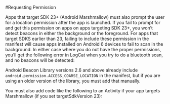 #Requesting Permission

Apps that target SDK 23+ (Android Marshmallow) must also prompt the user for a location permission after the app is launched. If you fail to prompt for and get this permission on apps on apps targeting SDK 23+, you won’t detect beacons in either the background or the foreground. For apps that target SDKS earlier than 23, failing to include these permission in the manifest will cause apps installed on Android 6 devices to fail to scan in the background. In either case where you do not have the proper permissions, you’ll get the following error in LogCat when you try to do a bluetooth scan, and no beacons will be detected:


Android Beacon Library versions 2.6 and above already include ```
android.permission.ACCESS_COARSE_LOCATION``` in the manifest, but if you are using an older version of the library, you must add that manually. 

You must also add code like the following to an Activity if your app targets Marshmallow (if you set targetSdkVersion 23):
